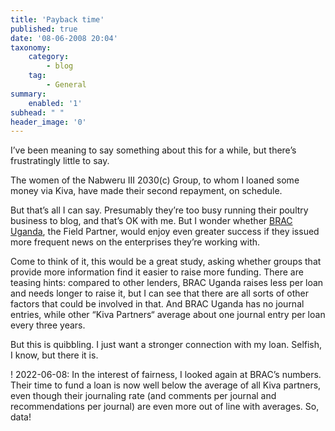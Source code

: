 ```yaml
---
title: 'Payback time'
published: true
date: '08-06-2008 20:04'
taxonomy:
    category:
        - blog
    tag:
        - General
summary:
    enabled: '1'
subhead: " "
header_image: '0'
---
```


I’ve been meaning to say something about this for a while, but there’s frustratingly little to say.

The women of the Nabweru III 2030(c) Group, to whom I loaned some money via Kiva, have made their second repayment, on schedule.

But that’s all I can say. Presumably they’re too busy running their poultry business to blog, and that’s OK with me. But I wonder whether [BRAC Uganda](https://www.kiva.org/about/where-kiva-works/partners/65), the Field Partner, would enjoy even greater success if they issued more frequent news on the enterprises they’re working with.

Come to think of it, this would be a great study, asking whether groups that provide more information find it easier to raise more funding. There are teasing hints: compared to other lenders, BRAC Uganda raises less per loan and needs longer to raise it, but I can see that there are all sorts of other factors that could be involved in that. And BRAC Uganda has no journal entries, while other “Kiva Partners“ average about one journal entry per loan every three years.

But this is quibbling. I just want a stronger connection with my loan. Selfish, I know, but there it is.

! 2022-06-08: In the interest of fairness, I looked again at BRAC’s numbers. Their time to fund a loan is now well below the average of all Kiva partners, even though their journaling rate (and comments per journal and recommendations per journal) are even more out of line with averages. So, data!
